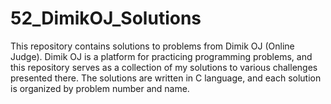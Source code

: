 # 52_DimikOJ_Solutions
This repository contains solutions to problems from Dimik OJ (Online Judge). Dimik OJ is a platform for practicing programming problems, and this repository serves as a collection of my solutions to various challenges presented there. The solutions are written in C language, and each solution is organized by problem number and name.

